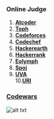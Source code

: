 ### Online Judge
1. **[Atcoder](https://atcoder.jp/)**
2. **[Toph](https://toph.co/)** 
3. **[Codeforces](https://www.codeforces.com/)**  
4. **[Codechef](https://www.codechef.com/)**
5. **[Hackerearth](https://www.hackerearth.com/challenges/)**  
6. **[Hackerrank](https://www.hackerrank.com/)**  
7. **[Eolymph](https://www.e-olymp.com/en/)**
8. **[Spoj](https://www.spoj.com/)**  
9. **[UVA](https://onlinejudge.org/)**  
10.**[URI](https://www.urionlinejudge.com.br/judge/en/login)**

### [Codewars](https://www.codewars.com/) 
![alt txt](https://www.codewars.com/users/Syed%20Tahsin/badges/large)    
